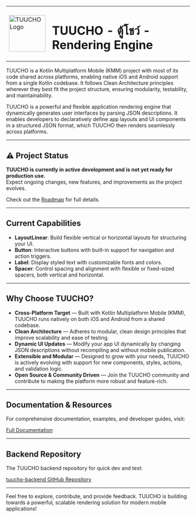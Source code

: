 <table>
  <tr>
    <td style="vertical-align: middle; padding-right: 10px;">
      <img src="https://doc.tuucho.com/latest/assets/tuucho-logo.svg" alt="TUUCHO Logo" width="100" />
    </td>
    <td><h1>TUUCHO - ตู้โชว์ - Rendering Engine</h1></td>
  </tr>
</table>

TUUCHO is a Kotlin Multiplatform Mobile (KMM) project with most of its code shared across platforms, enabling native iOS and Android support from a single Kotlin codebase. It follows Clean Architecture principles wherever they best fit the project structure, ensuring modularity, testability, and maintainability.

TUUCHO is a powerful and flexible application rendering engine that dynamically generates user interfaces by parsing JSON descriptions. It enables developers to declaratively define app layouts and UI components in a structured JSON format, which TUUCHO then renders seamlessly across platforms.

---

## ⚠️ Project Status

**TUUCHO is currently in active development and is not yet ready for production use.**  
Expect ongoing changes, new features, and improvements as the project evolves.

Check out the [Roadmap](https://doc.tuucho.com/latest/roadmap/) for full details.

---

## Current Capabilities

- **LayoutLinear**: Build flexible vertical or horizontal layouts for structuring your UI.
- **Button**: Interactive buttons with built-in support for navigation and action triggers.
- **Label**: Display styled text with customizable fonts and colors.
- **Spacer**: Control spacing and alignment with flexible or fixed-sized spacers, both vertical and horizontal.

---

## Why Choose TUUCHO?

- **Cross-Platform Target** — Built with Kotlin Multiplatform Mobile (KMM), TUUCHO runs natively on both iOS and Android from a shared codebase.
- **Clean Architecture** — Adheres to modular, clean design principles that improve scalability and ease of testing.
- **Dynamic UI Updates** — Modify your app UI dynamically by changing JSON descriptions without recompiling and without mobile publication.
- **Extensible and Modular** — Designed to grow with your needs, TUUCHO is actively evolving with support for new components, styles, actions, and validation logic.
- **Open Source & Community Driven** — Join the TUUCHO community and contribute to making the platform more robust and feature-rich.

---

## Documentation & Resources

For comprehensive documentation, examples, and developer guides, visit:

[Full Documentation](https://doc.tuucho.com/0.0.1-alpha5/)

---

## Backend Repository

The TUUCHO backend repository for quick dev and test:

[tuucho-backend GitHub Repository](https://github.com/by-tezov/tuucho-backend)

---

Feel free to explore, contribute, and provide feedback. TUUCHO is building towards a powerful, scalable rendering solution for modern mobile applications!
